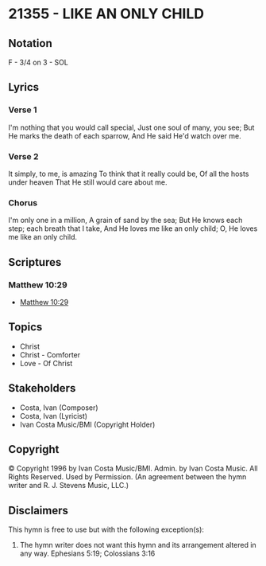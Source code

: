 # 21355 - LIKE AN ONLY CHILD

## Notation

F - 3/4 on 3 - SOL

## Lyrics

### Verse 1

I'm nothing that you would call special, Just one soul of many, you see; But He marks the death of each sparrow, And He said He'd watch over me. 

### Verse 2

It simply, to me, is amazing To think that it really could be, Of all the hosts under heaven That He still would care about me.

### Chorus

I'm only one in a million, A grain of sand by the sea; But He knows each step; each breath that I take, And He loves me like an only child; O, He loves me like an only child.


## Scriptures

### Matthew 10:29

- [Matthew 10:29](https://www.biblegateway.com/passage/?search=Matthew%2010%3A29)


## Topics

- Christ
- Christ - Comforter
- Love - Of Christ

## Stakeholders

- Costa, Ivan (Composer)
- Costa, Ivan (Lyricist)
- Ivan Costa Music/BMI (Copyright Holder)

## Copyright

© Copyright 1996 by Ivan Costa Music/BMI. Admin. by Ivan Costa Music. All Rights Reserved. Used by Permission.
(An agreement between the hymn writer and R. J. Stevens Music, LLC.)

## Disclaimers

This hymn is free to use but with the following exception(s):
1. The hymn writer does not want this hymn and its arrangement altered in any way.
Ephesians 5:19; Colossians 3:16

